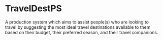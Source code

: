# TravelDestPS
A production system which aims to assist people(s) who are looking to travel by suggesting the most ideal travel destinations available to them based on their budget, their preferred season, and their travel companions.
